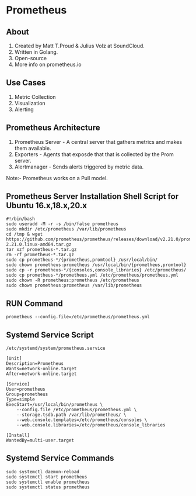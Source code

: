 # Prometheus 

## About 

1. Created by Matt T.Proud & Julius Volz at SoundCloud. 
2. Written in Golang. 
3. Open-source
4. More info on prometheus.io

## Use Cases

1. Metric Collection
2. Visualization
3. Alerting

## Prometheus Architecture

1. Prometheus Server - A central server that gathers metrics and makes them available.
2. Exporters - Agents that exposde that that is collected by the Prom server.
3. Alertmanager - Sends alerts triggered by metric data.

Note:- Prometheus works on a Pull model.

## Prometheus Server Installation Shell Script for Ubuntu 16.x,18.x,20.x

````
#!/bin/bash
sudo useradd -M -r -s /bin/false prometheus
sudo mkdir /etc/prometheus /var/lib/prometheus
cd /tmp & wget https://github.com/prometheus/prometheus/releases/download/v2.21.0/prometheus-2.21.0.linux-amd64.tar.gz
tar xzf prometheus-*.tar.gz
rm -rf prometheus-*.tar.gz
sudo cp prometheus-*/{prometheus,promtool} /usr/local/bin/
sudo chown prometheus:prometheus /usr/local/bin/{prometheus,promtool}
sudo cp -r prometheus-*/{consoles,console_libraries} /etc/prometheus/
sudo cp prometheus-*/prometheus.yml /etc/prometheus/prometheus.yml
sudo chown -R prometheus:prometheus /etc/prometheus
sudo chown prometheus:prometheus /var/lib/prometheus
````

## RUN Command

```
prometheus --config.file=/etc/prometheus/prometheus.yml 
```

## Systemd Service Script
```` /etc/systemd/system/prometheus.service ````
````
[Unit]
Description=Prometheus
Wants=network-online.target
After=network-online.target

[Service]
User=prometheus
Group=prometheus
Type=simple
ExecStart=/usr/local/bin/prometheus \
    --config.file /etc/prometheus/prometheus.yml \
    --storage.tsdb.path /var/lib/prometheus/ \
    --web.console.templates=/etc/prometheus/consoles \
    --web.console.libraries=/etc/prometheus/console_libraries

[Install]
WantedBy=multi-user.target
````

## Systemd Service Commands

```
sudo systemctl daemon-reload
sudo systemctl start prometheus
sudo systemctl enable prometheus
sudo systemctl status prometheus
```
